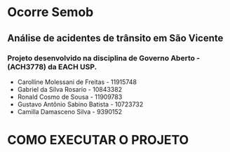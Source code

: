 # Ocorre Semob
## Análise de acidentes de trânsito em São Vicente
### Projeto desenvolvido na disciplina de Governo Aberto - (ACH3778) da EACH USP.

- Carolline Molessani de Freitas - 11915748
- Gabriel da Silva Rosario - 10843382
- Ronald Cosmo de Sousa - 11909783
- Gustavo Antônio Sabino Batista - 10723732
- Camilla Damasceno Silva - 9390152

# COMO EXECUTAR O PROJETO

